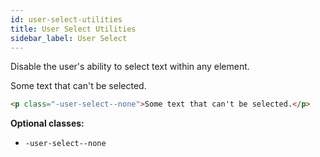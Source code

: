 ```yaml
---
id: user-select-utilities
title: User Select Utilities
sidebar_label: User Select
---
```


Disable the user's ability to select text within any element.

<p class="-user-select--none">Some text that can't be selected.</p>

```html
<p class="-user-select--none">Some text that can't be selected.</p>
```

__Optional classes:__

- `-user-select--none`
